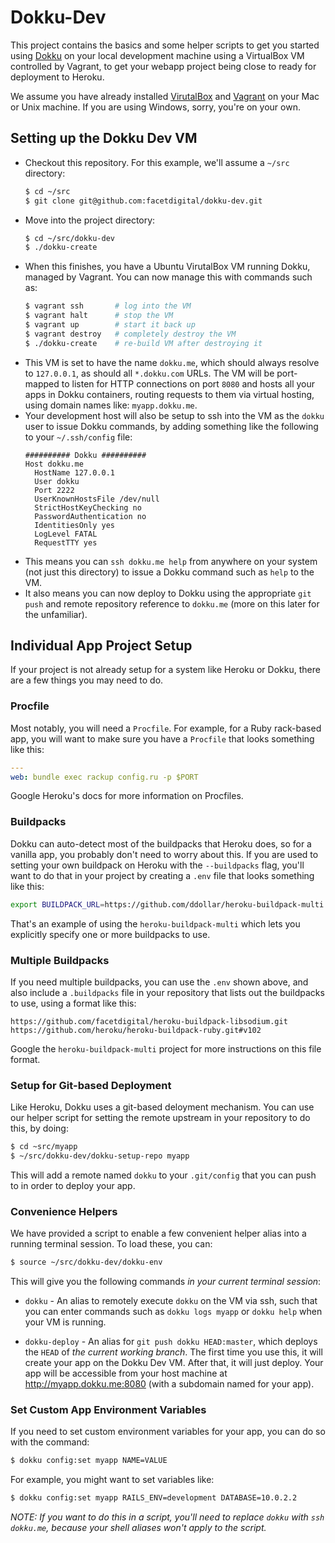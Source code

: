 # Dokku-Dev

This project contains the basics and some helper scripts to get you started using [Dokku](https://github.com/progrium/dokku) on your local development machine using a VirtualBox VM controlled by Vagrant, to get your webapp project being close to ready for deployment to Heroku.

We assume you have already installed [VirutalBox](https://www.virtualbox.org/) and [Vagrant](http://www.vagrantup.com/) on your Mac or Unix machine. If you are using Windows, sorry, you're on your own.

## Setting up the Dokku Dev VM

* Checkout this repository. For this example, we'll assume a `~/src` directory:
  ```bash
  $ cd ~/src
  $ git clone git@github.com:facetdigital/dokku-dev.git
  ```
* Move into the project directory:
  ```bash
  $ cd ~/src/dokku-dev
  $ ./dokku-create
  ```
* When this finishes, you have a Ubuntu VirutalBox VM running Dokku, managed by Vagrant. You can now manage this with commands such as:
  ```bash
  $ vagrant ssh       # log into the VM
  $ vagrant halt      # stop the VM
  $ vagrant up        # start it back up
  $ vagrant destroy   # completely destroy the VM
  $ ./dokku-create    # re-build VM after destroying it
  ```
* This VM is set to have the name `dokku.me`, which should always resolve to `127.0.0.1`, as should all `*.dokku.com` URLs. The VM will be port-mapped to listen for HTTP connections on port `8080` and hosts all your apps in Dokku containers, routing requests to them via virtual hosting, using domain names like: `myapp.dokku.me`.
* Your development host will also be setup to ssh into the VM as the `dokku` user to issue Dokku commands, by adding something like the following to your `~/.ssh/config` file:
  ```
  ########## Dokku ##########
  Host dokku.me
    HostName 127.0.0.1
    User dokku
    Port 2222
    UserKnownHostsFile /dev/null
    StrictHostKeyChecking no
    PasswordAuthentication no
    IdentitiesOnly yes
    LogLevel FATAL
    RequestTTY yes
  ```
* This means you can `ssh dokku.me help` from anywhere on your system (not just this directory) to issue a Dokku command such as `help` to the VM.
* It also means you can now deploy to Dokku using the appropriate `git push` and remote repository reference to `dokku.me` (more on this later for the unfamiliar).

## Individual App Project Setup

If your project is not already setup for a system like Heroku or Dokku, there are a few things you may need to do.

### Procfile
Most notably, you will need a `Procfile`. For example, for a Ruby rack-based app, you will want to make sure you have a `Procfile` that looks something like this:

```yaml
---
web: bundle exec rackup config.ru -p $PORT
```

Google Heroku's docs for more information on Procfiles.

### Buildpacks
Dokku can auto-detect most of the buildpacks that Heroku does, so for a vanilla app, you probably don't need to worry about this. If you are used to setting your own buildpack on Heroku with the `--buildpacks` flag, you'll want to do that in your project by creating a `.env` file that looks something like this:

```bash
export BUILDPACK_URL=https://github.com/ddollar/heroku-buildpack-multi.git
```

That's an example of using the `heroku-buildpack-multi` which lets you explicitly specify one or more buildpacks to use.

### Multiple Buildpacks
If you need multiple buildpacks, you can use the `.env` shown above, and also include a `.buildpacks` file in your repository that lists out the buildpacks to use, using a format like this:

```
https://github.com/facetdigital/heroku-buildpack-libsodium.git
https://github.com/heroku/heroku-buildpack-ruby.git#v102
```

Google the `heroku-buildpack-multi` project for more instructions on this file format.

### Setup for Git-based Deployment
Like Heroku, Dokku uses a git-based deloyment mechanism. You can use our helper script for setting the remote upstream in your repository to do this, by doing:

```bash
$ cd ~src/myapp
$ ~/src/dokku-dev/dokku-setup-repo myapp
```

This will add a remote named `dokku` to your `.git/config` that you can push to in order to deploy your app.

### Convenience Helpers
We have provided a script to enable a few convenient helper alias into a running terminal session. To load these, you can:

```bash
$ source ~/src/dokku-dev/dokku-env
```

This will give you the following commands _in your current terminal session_:

* `dokku` - An alias to remotely execute `dokku` on the VM via ssh, such that you can enter commands such as `dokku logs myapp` or `dokku help` when your VM is running.

* `dokku-deploy` - An alias for `git push dokku HEAD:master`, which deploys the `HEAD` of _the current working branch_. The first time you use this, it will create your app on the Dokku Dev VM. After that, it will just deploy. Your app will be accessible from your host machine at http://myapp.dokku.me:8080 (with a subdomain named for your app).

### Set Custom App Environment Variables
If you need to set custom environment variables for your app, you can do so with the command:

```bash
$ dokku config:set myapp NAME=VALUE
```

For example, you might want to set variables like:

```bash
$ dokku config:set myapp RAILS_ENV=development DATABASE=10.0.2.2
```

_NOTE: If you want to do this in a script, you'll need to replace `dokku` with `ssh dokku.me`, because your shell aliases won't apply to the script._
